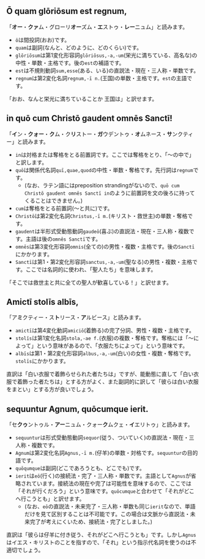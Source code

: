 ## Ō quam glōriōsum est regnum,
「**オー**・**クァ**ム・グローリ**オー**ズム・**エ**ストゥ・**レー**ニュム」と読みます。

- `ō`は間投詞(おお)です。
- `quam`は副詞(なんと、どのように、どのくらい)です。
- `glōriōsum`は第1変化形容詞`glōriōsus,-a,-um`(栄光に満ちている、高名な)の中性・単数・主格です。後の`est`の補語です。
- `est`は不規則動詞`sum,esse`(ある、いる)の直説法・現在・三人称・単数です。
- `regnum`は第2変化名詞`regnum,-ī n.`(王国)の単数・主格です。`est`の主語です。

「おお、なんと栄光に満ちていることか 王国は」と訳せます。

## in quō cum Christō gaudent omnēs Sanctī!
「**イ**ン・**クォー**・**ク**ム・ク**リ**ストー・**ガ**ウデントゥ・**オ**ムネース・**サ**ンクティー」と読みます。

- `in`は対格または奪格をとる前置詞です。ここでは奪格をとり、「〜の中で」と訳します。
- `quō`は関係代名詞`quī,quae,quod`の中性・単数・奪格です。先行詞は`regnum`です。
  - (なお、ラテン語にはpreposition strandingがないので、`quō cum Christō gaudent omnēs Sanctī in`のように前置詞を文の後ろに持ってくることはできません。)
- `cum`は奪格をとる前置詞(〜と共に)です。
- `Christō`は第2変化名詞`Christus,-ī m.`(キリスト・救世主)の単数・奪格です。
- `gaudent`は半形式受動態動詞`gaudeō`(喜ぶ)の直説法・現在・三人称・複数です。主語は後の`omnēs Sanctī`です。
- `omnēs`は第3変化形容詞`omnis`(全ての)の男性・複数・主格です。後の`Sanctī`にかかります。
- `Sanctī`は第1・第2変化形容詞`sanctus,-a,-um`(聖なる)の男性・複数・主格です。ここでは名詞的に使われ、「聖人たち」を意味します。

「そこでは救世主と共に全ての聖人が歓喜している！」と訳せます。

## Amictī stolīs albīs,
「ア**ミ**クティー・ス**ト**リース・**ア**ルビース」と読みます。

- `amictī`は第4変化動詞`amiciō`(着飾る)の完了分詞、男性・複数・主格です。
- `stolīs`は第1変化名詞`stola,-ae f.`(衣服)の複数・奪格です。奪格には「〜によって」という意味があるので、「衣服たちによって」という意味です。
- `albīs`は第1・第2変化形容詞`albus,-a,-um`(白い)の女性・複数・奪格です。`stolīs`にかかります。

直訳は「白い衣服で着飾らせられた者たちは」ですが、能動態に直して「白い衣服で着飾った者たちは」とする方がよく、また副詞的に訳して「彼らは白い衣服をまとい」とする方が良いでしょう。

## sequuntur Agnum, quōcumque ierit.
「セ**クゥ**ントゥル・**アー**ニュム・クォー**ク**ムクェ・**イ**エリトゥ」と読みます。
- `sequuntur`は形式受動態動詞`sequor`(従う、ついていく)の直説法・現在・三人称・複数です。
- `Agnum`は第2変化名詞`Agnus,-ī m.`(仔羊)の単数・対格です。`sequuntur`の目的語です。
- `quōqumque`は副詞(どこであろうとも、どこでも)です。
- `ierit`は`eō`(行く)の接続法・完了・三人称・単数です。主語として`Agnus`が省略されています。接続法の現在や完了は可能性を意味するので、ここでは「それが行くだろう」という意味です。`quōcumque`と合わせて「それがどこへ行こうとも」と訳せます。
  - (なお、`eō`の直説法・未来完了・三人称・単数も同じ`ierit`なので、単語だけを見て区別することは不可能です。この場合は文脈から直説法・未来完了が考えにくいため、接続法・完了としました。)

直訳は「彼らは仔羊に付き従う、それがどこへ行こうとも」です。しかし`Agnus`はイエス・キリストのことを指すので、「それ」という指示代名詞を使うのは不適切でしょう。
